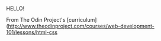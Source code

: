 HELLO!

From The Odin Project's [curriculum](http://www.theodinproject.com/courses/web-development-101/lessons/html-css
